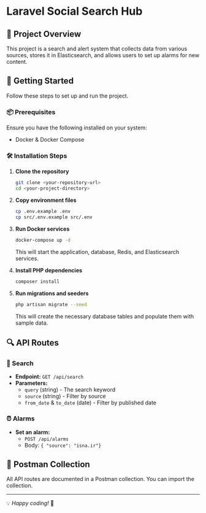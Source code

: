 # Laravel Social Search Hub

## 📝 Project Overview
This project is a search and alert system that collects data from various sources, stores it in Elasticsearch, and allows users to set up alarms for new content.

## 🚀 Getting Started
Follow these steps to set up and run the project.

### 📦 Prerequisites
Ensure you have the following installed on your system:
- Docker & Docker Compose

### 🛠 Installation Steps
1. **Clone the repository**
   ```sh
   git clone <your-repository-url>
   cd <your-project-directory>
   ```

2. **Copy environment files**
   ```sh
   cp .env.example .env
   cp src/.env.example src/.env
   ```

3. **Run Docker services**
   ```sh
   docker-compose up -d
   ```
   This will start the application, database, Redis, and Elasticsearch services.

4. **Install PHP dependencies**
   ```sh
   composer install
   ```

5. **Run migrations and seeders**
   ```sh
   php artisan migrate --seed
   ```
   This will create the necessary database tables and populate them with sample data.


## 🔍 API Routes

### 📌 Search
- **Endpoint:** `GET /api/search`
- **Parameters:**
    - `query` (string) - The search keyword
    - `source` (string) - Filter by source
    - `from_date` & `to_date` (date) - Filter by published date

### ⏰ Alarms
- **Set an alarm:**
    - `POST /api/alarms`
    - Body: `{ "source": "isna.ir"}`

## 📌 Postman Collection
All API routes are documented in a Postman collection. You can import the collection.

---
💡 *Happy coding!* 🚀

